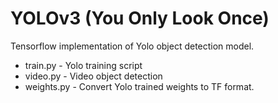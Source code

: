 # YOLOv3 (You Only Look Once)

Tensorflow implementation of Yolo object detection model.

* train.py - Yolo training script
* video.py - Video object detection
* weights.py - Convert Yolo trained weights to TF format.
